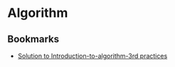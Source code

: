 # Algorithm

## Bookmarks
* [Solution to Introduction-to-algorithm-3rd practices](https://walkccc.github.io/CLRS/)

